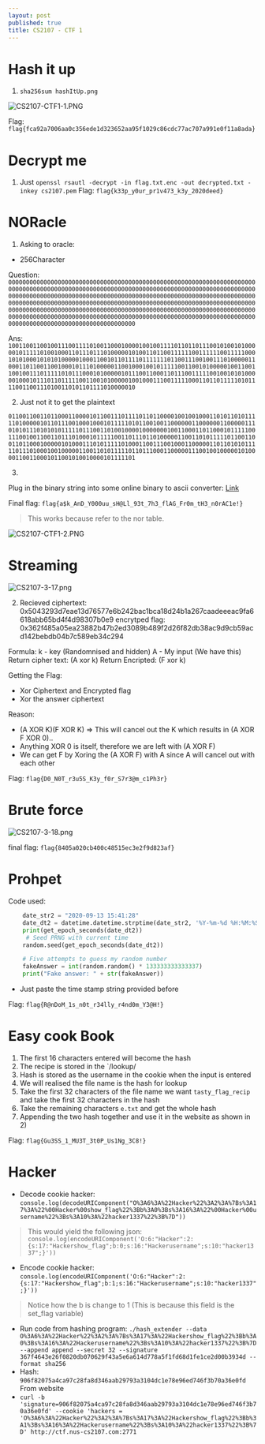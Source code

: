 ```yaml
---
layout: post
published: true
title: CS2107 - CTF 1
---
```

# Hash it up
1. `sha256sum hashItUp.png`

![CS2107-CTF1-1.PNG]({{site.baseurl}}/img/CS2107-CTF1-1.PNG)

Flag: `flag{fca92a7006aa0c356ede1d323652aa95f1029c86cdc77ac707a991e0f11a8ada}`

# Decrypt me
1. Just `openssl rsautl -decrypt -in flag.txt.enc -out decrypted.txt -inkey cs2107.pem`
Flag: `flag{k33p_y0ur_pr1v473_k3y_2020deed}`



# NORacle

1. Asking to oracle:

- 256Character


Question:
`000000000000000000000000000000000000000000000000000000000000000000000000000000000000000000000000000000000000000000000000000000000000000000000000000000000000000000000000000000000000000000000000000000000000000000000000000000000000000000000000000000000000000000000000000000000000000000000000000000000000000000000000000000000000000000000000000000000000000000000000000000000000000000000000000000000000000000000000000000000000000000000000000000000000000000000000`

Ans:
`100110011001001110011110100110001000010010011110110110111001010010100000101111101001000110111011101000001010011011001111110011111100111110001010100010101010000010001100101101111011111110110011100100111010000011000110110011001000101110100000110010001001011111001100101000001001100110010011101111101011100010100000101110011000110111001111100100101010000010001011101101111100110010100000100100011100111110001101101111101011110011001110100110101101111010000010`



2. Just not it to get the plaintext

`011001100110110001100001011001110111101101100001001001000110101101011111010000010110111001000100010111110101100100110000001100000011000001110101011101010101111101110011010010000100000001001100011011000101111100111001001100110111010001011111001101110110100000110011010111110110011001101100010000010100011101011111010001100111001000110000011011010101111101110100010010000011001101011111011011100011000001110010010000010100001100110001011001010010000101111101`


3. 
Plug in the binary string into some online binary to ascii converter: [Link](https://www.rapidtables.com/convert/number/binary-to-ascii.html)


Final flag: `flag{a$k_AnD_Y000uu_sH@Ll_93t_7h3_flAG_Fr0m_tH3_n0rAC1e!}`


> This works because refer to the nor table.

![CS2107-CTF1-2.PNG]({{site.baseurl}}/img/CS2107-CTF1-2.PNG)


# Streaming

![CS2107-3-17.png]({{site.baseurl}}/img/CS2107-3-17.png)

2. Recieved
ciphertext: 0x5043293d7eae13d76577e6b242bac1bca18d24b1a267caadeeeac9fa6618abb65bd4f4d98307b0e9
encrytped flag: 0x362f485a05ea23882b47b2ed3089b489f2d26f82db38ac9d9cb59acd142bebdb04b7c589eb34c294


Formula:
k - key (Randomnised and hidden)
A - My input (We have this) 
Return cipher text: (A xor k) 
Return Encripted: (F xor k)


Getting the Flag:
- Xor Ciphertext and Encrypted flag
- Xor the answer ciphertext


Reason:
- (A XOR K)(F XOR K) => This will cancel out the K which results in (A XOR F XOR 0)..
- Anything XOR 0 is itself, therefore we are left with (A XOR F)
- We can get F by Xoring the (A XOR F) with A since A will cancel out with each other

Flag: `flag{D0_N0T_r3u5S_K3y_f0r_S7r3@m_c1Ph3r}`


# Brute force
![CS2107-3-18.png]({{site.baseurl}}/img/CS2107-3-18.png)



final flag: `flag{8405a020cb400c48515ec3e2f9d823af}`


# Prohpet

Code used:
```python
    date_str2 = "2020-09-13 15:41:28"
    date_dt2 = datetime.datetime.strptime(date_str2, '%Y-%m-%d %H:%M:%S')
    print(get_epoch_seconds(date_dt2))
     # Seed PRNG with current time
    random.seed(get_epoch_seconds(date_dt2))

    # Five attempts to guess my random number
    fakeAnswer = int(random.random() * 133333333333337)
    print("Fake answer: " + str(fakeAnswer))
```
- Just paste the time stamp string provided before

Flag: `flag{R@nDoM_1s_n0t_r34lly_r4nd0m_Y3@H!}`

# Easy cook Book

1. The first 16 characters entered will become the hash 
2. The recipe is stored in the `<ipaddress>/lookup/<hash>
3. Hash is stored as the username in the cookie when the input is entered
4. We will realised the file name is the hash for lookup
5. Take the first 32 characters of the file name we want `tasty_flag_recip` and take the first 32 characters in the hash
6. Take the remaining characters `e.txt` and get the whole hash
7. Appending the two hash together and use it in the website as shown in 2)

Flag: `flag{Gu3SS_1_MU3T_3t0P_Us1Ng_3C8!}`

# Hacker

- Decode cookie hacker: `console.log(decodeURIComponent("O%3A6%3A%22Hacker%22%3A2%3A%7Bs%3A17%3A%22%00Hacker%00show_flag%22%3Bb%3A0%3Bs%3A16%3A%22%00Hacker%00username%22%3Bs%3A10%3A%22hacker1337%22%3B%7D"))`

> This would yield the following json: `console.log(encodeURIComponent('O:6:"Hacker":2:{s:17:"Hackershow_flag";b:0;s:16:"Hackerusername";s:10:"hacker1337";}'))`

- Encode cookie hacker: `console.log(encodeURIComponent('O:6:"Hacker":2:{s:17:"Hackershow_flag";b:1;s:16:"Hackerusername";s:10:"hacker1337";}'))`

> Notice how the b is change to 1 (This is because this field is the set_flag variable)

- Run code from hashing program: `./hash_extender --data O%3A6%3A%22Hacker%22%3A2%3A%7Bs%3A17%3A%22Hackershow_flag%22%3Bb%3A0%3Bs%3A16%3A%22Hackerusername%22%3Bs%3A10%3A%22hacker1337%22%3B%7D --append append --secret 32 --signature 367f4643e26f0820db070629f43a5e6a614d778a5f1fd68d1fe1ce2d00b3934d --format sha256`
- Hash: `906f82075a4ca97c28fa8d346aab29793a3104dc1e78e96ed746f3b70a36e0fd` From website
- `curl -b 'signature=906f82075a4ca97c28fa8d346aab29793a3104dc1e78e96ed746f3b70a36e0fd' --cookie 'hackers = 'O%3A6%3A%22Hacker%22%3A2%3A%7Bs%3A17%3A%22Hackershow_flag%22%3Bb%3A1%3Bs%3A16%3A%22Hackerusername%22%3Bs%3A10%3A%22hacker1337%22%3B%7D' http://ctf.nus-cs2107.com:2771`